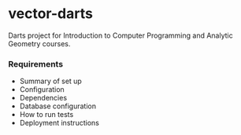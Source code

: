 # vector-darts #

Darts project for Introduction to Computer Programming and Analytic Geometry courses.

### Requirements ###

* Summary of set up
* Configuration
* Dependencies
* Database configuration
* How to run tests
* Deployment instructions